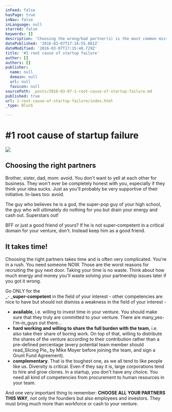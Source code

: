 ```yaml
---
inFeed: false
hasPage: true
inNav: false
inLanguage: null
starred: false
keywords: []
description: 'Choosing the wrong/bad partner(s) is the most common mistake leading to startup disaster. AVOID!'
datePublished: '2016-03-07T17:16:55.861Z'
dateModified: '2016-03-07T17:15:48.729Z'
title: '#1 root cause of startup failure'
author: []
authors: []
publisher:
  name: null
  domain: null
  url: null
  favicon: null
sourcePath: _posts/2016-03-07-1-root-cause-of-startup-failure.md
published: true
url: 1-root-cause-of-startup-failure/index.html
_type: Blurb

---
```

# \#1 root cause of startup failure
![](https://the-grid-user-content.s3-us-west-2.amazonaws.com/ed127f6d-a138-4389-8dab-057ef5785dc2.jpg)

## Choosing the right partners

Brother, sister, dad, mom: avoid. You don't want to yell at each other for business. They won't ever be completely honest with you, especially if they think your idea sucks. Just as you'll probably be very supportive of their initiative. In-laws too: avoid.

The guy who believes he is a god, the super-pop guy of your high school, the guy who will ultimately do nothing for you but drain your energy and cash out. Superstars out!

BFF or just a good friend of yours? If he is not super-competent in a critical domain for your venture, don't. Instead keep him as a good friend.

## It takes time!

Choosing the right partners takes time and is often very complicated. You're in a rush. You need someone NOW. Those are the worst reasons for recruiting the guy next door. Taking your time is no waste. Think about how much energy and money you'll waste solving your partnership issues later if you got it wrong.

Go ONLY for the  
_- _**super-competent** in the field of your interest - other competencies are nice to have but should not dismiss a weakness in the field of your interest -  
- **available**, i.e. willing to invest time in your venture. You should make sure that they truly are committed to your venture. There are many_yes-I'm-in_guys out there...  
- **hard working and willing to share the full burden with the team**, i.e. also take their share of boring work. On top of that, willing to distribute the shares of the venture according to their contribution rather than a pre-defined percentage (every potential team member should read_Slicing Pie_ by Mike Moyer before joining the team, and sign a Grunt Fund Agreement).  
- **complementary**. That is the toughest one, as we all tend to like people like us. Diversity is critical. Even if they say it is, large corporations tend to hire and grow clones. In a startup, you don't have any choice. You need all kind of competencies from procurement to human resources in your team.

And one very important thing to remember: **CHOOSE ALL YOUR PARTNERS THIS WAY**, not only the founders but also employees and investors. They must bring much more than workforce or cash to your venture.